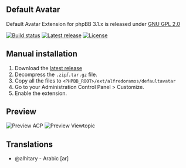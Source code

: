 ## Default Avatar

Default Avatar Extension for phpBB 3.1.x is released under [GNU GPL 2.0](https://www.gnu.org/licenses/gpl-2.0.txt)

[![Build status](https://img.shields.io/travis/AlfredoRamos/phpbb-ext-default-avatar/master.svg?style=flat-square)](https://travis-ci.org/AlfredoRamos/phpbb-ext-default-avatar) [![Latest release](https://img.shields.io/github/tag/AlfredoRamos/phpbb-ext-default-avatar.svg?style=flat-square&label=release)](https://github.com/AlfredoRamos/phpbb-ext-default-avatar/releases) [![License](https://img.shields.io/github/license/AlfredoRamos/phpbb-ext-default-avatar.svg?style=flat-square)](https://raw.githubusercontent.com/AlfredoRamos/phpbb-ext-default-avatar/master/license.txt)

## Manual installation

1. Download the [latest release](https://github.com/AlfredoRamos/phpbb-ext-default-avatar/releases)
2. Decompress the ```.zip```/```.tar.gz``` file.
3. Copy all the files to ```<PHPBB_ROOT>/ext/alfredoramos/defaultavatar```
4. Go to your Administration Control Panel > Customize.
5. Enable the extension.

## Preview

![Preview ACP](https://i.imgur.com/nzb8051.png)
![Preview Viewtopic](https://i.imgur.com/mALb9e0.png)

## Translations
- @alhitary - Arabic [ar]